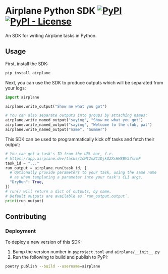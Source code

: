 # Airplane Python SDK [![PyPI](https://img.shields.io/pypi/v/airplanesdk)](https://pypi.org/project/airplanesdk/) [![PyPI - License](https://img.shields.io/pypi/l/airplanesdk)](./LICENSE)

An SDK for writing Airplane tasks in Python.

## Usage

First, install the SDK:

```sh
pip install airplane
```

Next, you can use the SDK to produce outputs which will be separated from your logs:

```python
import airplane

airplane.write_output("Show me what you got")

# You can also separate outputs into groups by attaching names:
airplane.write_named_output("saying", "Show me what you got")
airplane.write_named_output("saying", "Welcome to the club, pal")
airplane.write_named_output("name", "Summer")
```

This SDK can be used to programmatically kick off tasks and fetch their output:

```python
# You can get a task's ID from the URL bar, f.e.
# https://app.airplane.dev/tasks/1oMt2mZC1DjkOZXxHH8BV57xrmF
task_id = "..."
run_output = airplane.run(task_id, {
  # Optionally provide parameters to your task, using the same name
  # as when templating a parameter into your task's CLI args.
  "DryRun": True,
})
# run() will return a dict of outputs, by name.
# Default outputs are available as `run_output.output`.
print(run_output)
```

## Contributing

### Deployment

To deploy a new version of this SDK:

1. Bump the version number in `pyproject.toml` and `airplane/__init__.py`
2. Run the following to build and publish to PyPI:

```sh
poetry publish --build --username=airplane
```
